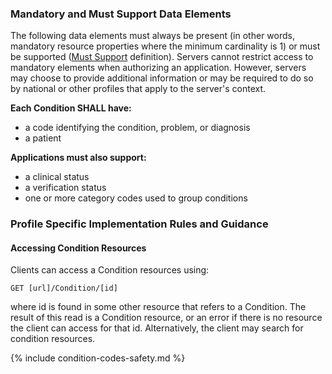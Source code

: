 
### Mandatory and Must Support Data Elements


<!-- Boilerplate -->
The following data elements must always be present (in other words, mandatory resource properties where the minimum cardinality is 1) or must be supported ([Must Support](conformance.html#must-support) definition). Servers cannot restrict access to mandatory elements when authorizing an application. However, servers may choose to provide additional information or may be required to do so by national or other profiles that apply to the server's context.

**Each Condition SHALL have:**
* a code identifying the condition, problem, or diagnosis
* a patient
 
**Applications must also support:**
* a clinical status
* a verification status
* one or more category codes used to group conditions


<!-- (only if present) -->
### Profile Specific Implementation Rules and Guidance

#### Accessing Condition Resources 

Clients can access a Condition resources using:

```GET [url]/Condition/[id]```

where id is found in some other resource that refers to a Condition. The result of this read is 
a Condition resource, or an error if there is no resource the client can access for that id. 
Alternatively, the client may search for condition resources.

{% include condition-codes-safety.md %}

<!-- (and only if present) -->
<!-- ### Example Usage Scenarios -->

<!-- include content or add inline -->

